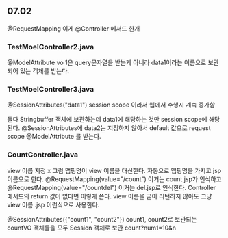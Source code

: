 ## 07.02
 
@RequestMapping 이게 @Controller 메서드 한개 

### TestMoelController2.java

@ModelAttribute vo 1은 query문자열을 받는게 아니라 data1이라는 이름으로 보관되어 있는 객체를 받는다. 

### TestMoelController3.java

@SessionAttributes("data1") session scope 이라서 웹에서 수행시 계속 증가함 

둘다 Stringbuffer 객체에 보관하는데 data1에 해당하는 것만 session scope에 해당된다. @SessionAttributes에 data2는 지정하지 않아서 default 값으로 request scope @ModelAttribute 를 받는다. 

### CountController.java

view 이름 지정 x 그럼 맵핑명이 view 이름을 대신한다.  자동으로 맵핑명을 가지고 jsp 이름으로 한다. 	@RequestMapping(value="/count") 이거는 count.jsp가 인식하고 	@RequestMapping(value="/countdel") 이거는 del.jsp로 인식한다. 
Controller 메서드의 return 값이 없다면 이렇게 쓴다. view 이름을 굳이 리턴하지 않아도 그냥 view 이름 .jsp 이런식으로 사용한다. 

@SessionAttributes({"count1", "count2"}) count1, count2로  보관되는 countVO 객체들을 모두 Session 객체로 보관 count?num1=10&n

